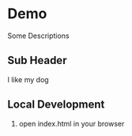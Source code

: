 # Demo

Some Descriptions

## Sub Header

I like my dog

## Local Development

1. open index.html in your browser


